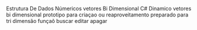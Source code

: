 Estrutura  De Dados Númericos vetores Bi Dimensional  C#  Dinamico
vetores bi dimensional prototipo para criaçao ou reaproveitamento 
preparado para  tri dimensão
funçaõ buscar  editar apagar


